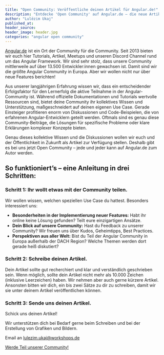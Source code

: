 ```yaml
---
title: "Open Community: Veröffentliche deinen Artikel für Angular.de!"
description: "Entdecke 'Open Community' auf Angular.de – die neue Artikelserie für die Community aus der Community. Teile deinen Use Case, innovative Lösungen und Perspektiven aus aller Welt. Profitiere vom kollektiven Wissen und der Unterstützung erfahrener Entwickler"
author: "Lulëzim Ukaj"
published_at: 
header_source: 
header_image: header.jpg
categories: "angular open community"
---
```









[Angular.de](www.angular.de) ist ein Ort der Community für die Community. Seit 2013 bieten wir euch hier Tutorials, Artikel, Meetups und unseren Discord Channel rund um das Angular Framework. Wir sind sehr stolz, dass unsere Community mittlerweile auf über 13.500 Entwickler:innen gewachsen ist. Damit sind wir die größte Angular Community in Europa. Aber wir wollen nicht nur über neue Features berichten!


Aus unserer langjährigen Erfahrung wissen wir, dass ein entscheidender Erfolgsfaktor für den Lernerfolg die aktive Teilnahme in der Angular-Community ist. Während offizielle Dokumentationen und Tutorials wertvolle Ressourcen sind, bietet deine Community ihr kollektives Wissen und Unterstützung, maßgeschneidert auf deinen eigenen Use Case. Gerade Einsteiger profitieren enorm von Diskussionen und Code-Beispielen, die von erfahrenen Angular-Entwicklern geteilt werden. Oftmals sind es genau diese Community-Beiträge, die Lösungen für spezifische Probleme oder klare Erklärungen komplexer Konzepte bieten.


Genau dieses kollektive Wissen und die Diskussionen wollen wir euch und der Öffentlichkeit in Zukunft als Artikel zur Verfügung stellen. Deshalb gibt es bei uns jetzt Open Community – jede und jeder kann auf Angular.de zum Autor werden.


## So funktioniert’s – eine Anleitung in drei Schritten:


### Schritt 1: Ihr wollt etwas mit der Community teilen.


Wir wollen wissen, welchen speziellen Use Case du hattest. Besonders interessiert uns:


- **Besonderheiten in der Implementierung neuer Features:** Habt ihr online keine Lösung gefunden? Teilt eure einzigartigen Ansätze.
- **Dein Blick auf unsere Community:** Hast du Feedback zu unserer Community? Wir freuen uns über Kudos, Geheimtipps, Best Practices.
- **Perspektiven aus aller Welt:** Bist du Teil der Angular Community in Europa außerhalb der DACH Region? Welche Themen werden dort gerade heiß diskutiert?


### Schritt 2: Schreibe deinen Artikel.


Dein Artikel sollte gut recherchiert und klar und verständlich geschrieben sein. Wenn möglich, sollte dein Artikel nicht mehr als 10.000 Zeichen (inklusive Leerzeichen) haben. Wir nehmen aber auch gerne kürzere Artikel. Ansonsten bitten wir dich, ein bis zwei Sätze zu dir zu schreiben, damit wir sie unter deinem Artikel veröffentlichen können.


### Schritt 3: Sende uns deinen Artikel.


Schick uns deinen Artikel!

Wir unterstützen dich bei Bedarf gerne beim Schreiben und bei der Erstellung von Grafiken und Bildern.

Email an <lulezim.ukaj@workshops.de>


[Werde Teil unserer Community!](https://workshops.de/join-discord)


